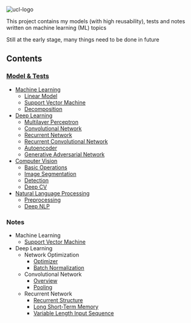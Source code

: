 ![ucl-logo](http://static.ucl.ac.uk/img/ucl-logo.svg)

This project contains my models (with high reusability), tests and notes written on machine learning (ML) topics

Still at the early stage, many things need to be done in future

## Contents
### [Model & Tests](https://github.com/zhedongzheng/finch/blob/master/practice.md#machine-learning)
* [Machine Learning](https://github.com/zhedongzheng/finch/blob/master/practice.md#machine-learning)
  * [Linear Model](https://github.com/zhedongzheng/finch/blob/master/practice.md#linear-model)
  * [Support Vector Machine](https://github.com/zhedongzheng/finch/blob/master/practice.md#support-vector-machine)
  * [Decomposition](https://github.com/zhedongzheng/finch/blob/master/practice.md#decomposition)
* [Deep Learning](https://github.com/zhedongzheng/finch/blob/master/practice.md#deep-learning)
  * [Multilayer Perceptron](https://github.com/zhedongzheng/finch/blob/master/practice.md#multilayer-perceptron)
  * [Convolutional Network](https://github.com/zhedongzheng/finch/blob/master/practice.md#convolutional-network)
  * [Recurrent Network](https://github.com/zhedongzheng/finch/blob/master/practice.md#recurrent-network)
  * [Recurrent Convolutional Network](https://github.com/zhedongzheng/finch/blob/master/practice.md#recurrent-convolutional-network)
  * [Autoencoder](https://github.com/zhedongzheng/finch/blob/master/practice.md#autoencoder)
  * [Generative Adversarial Network](https://github.com/zhedongzheng/finch/blob/master/practice.md#generative-adversarial-network)
* [Computer Vision](https://github.com/zhedongzheng/finch/blob/master/practice.md#computer-vision)
  * [Basic Operations](https://github.com/zhedongzheng/finch/blob/master/practice.md#basic-operations)
  * [Image Segmentation](https://github.com/zhedongzheng/finch/blob/master/practice.md#image-segmentation)
  * [Detection](https://github.com/zhedongzheng/finch/blob/master/practice.md#detection)
  * [Deep CV](https://github.com/zhedongzheng/finch/blob/master/practice.md#deep-cv)
* [Natural Language Processing](https://github.com/zhedongzheng/finch/blob/master/practice.md#natural-language-processing)
  * [Preprocessing](https://github.com/zhedongzheng/finch/blob/master/practice.md#preprocessing)
  * [Deep NLP](https://github.com/zhedongzheng/finch/blob/master/practice.md#deep-nlp)
### Notes
* Machine Learning
    * [Support Vector Machine](https://zhedongzheng.github.io/finch/svm.html)
* Deep Learning
    * Network Optimization
        * [Optimizer](https://zhedongzheng.github.io/finch/optimizer.html)
        * [Batch Normalization](https://zhedongzheng.github.io/finch/batch_norm.html)
    * Convolutional Network
        * [Overview](https://zhedongzheng.github.io/finch/conv.html)
        * [Pooling](https://zhedongzheng.github.io/finch/pooling.html)
    * Recurrent Network
        * [Recurrent Structure](https://zhedongzheng.github.io/finch/rnn.html)
        * [Long Short-Term Memory](https://zhedongzheng.github.io/finch/lstm.html)
        * [Variable Length Input Sequence](https://zhedongzheng.github.io/finch/rnn_var_seq.html)

